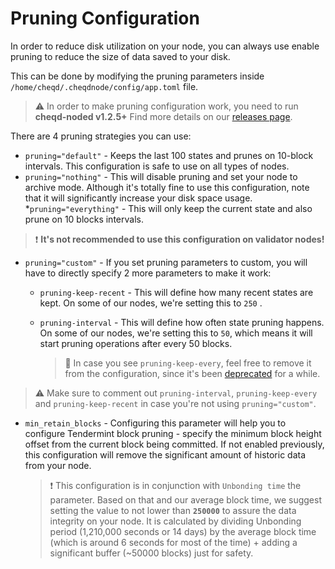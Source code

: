 # Pruning Configuration

In order to reduce disk utilization on your node, you can always use enable pruning to reduce the size of data saved to your disk.

This can be done by modifying the pruning parameters inside `/home/cheqd/.cheqdnode/config/app.toml` file.

> :warning: In order to make pruning configuration work, you need to run **cheqd-noded v1.2.5+** Find more details on our [releases page](https://github.com/cheqd/cheqd-node/releases).
  
There are 4 pruning strategies you can use:

* `pruning="default"` - Keeps the last 100 states and prunes on 10-block intervals. This configuration is safe to use on all types of nodes.
* `pruning="nothing"` - This will disable pruning and set your node to archive mode. Although it's totally fine to use this configuration, note that it will significantly increase your disk space usage.
*`pruning="everything"` - This will only keep the current state and also prune on 10 blocks intervals.

> :exclamation: **It's not recommended to use this configuration on validator nodes!**

* `pruning="custom"` - If you set pruning parameters to custom, you will have to directly specify 2 more parameters to make it work:
    * `pruning-keep-recent` - This will define how many recent states are kept. On some of our nodes, we're setting this to `250` .
    * `pruning-interval` - This will define how often state pruning happens. On some of our nodes, we're setting this to `50`, which means it will start pruning operations after every 50 blocks.

        > :memo: In case you see `pruning-keep-every`, feel free to remove it from the configuration, since it's been [deprecated](https://github.com/cosmos/cosmos-sdk/pull/11152) for a while.

> :warning: Make sure to comment out `pruning-interval`, `pruning-keep-every` and `pruning-keep-recent` in case you're not using `pruning="custom"`.

* `min_retain_blocks` - Configuring this parameter will help you to configure Tendermint block pruning - specify the minimum block height offset from the current block being committed. If not enabled previously, this configuration will remove the significant amount of historic data from your node.

    > :exclamation: This configuration is in conjunction with `Unbonding time` the parameter. Based on that and our average block time, we suggest setting the value to not lower than **`250000`** to assure the data integrity on your node.
    > It is calculated by dividing Unbonding period (1,210,000 seconds or 14 days) by the average block time (which is around 6 seconds for most of the time) + adding a significant buffer (~50000 blocks) just for safety.
